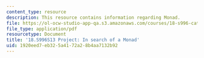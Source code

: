 ```yaml
---
content_type: resource
description: This resource contains information regarding Monad.
file: https://ol-ocw-studio-app-qa.s3.amazonaws.com/courses/18-s996-category-theory-for-scientists-spring-2013/1920eed7eb325a4172a28b4aa7132b92_MIT18_S996S13_Monad.pdf
file_type: application/pdf
resourcetype: Document
title: '18.S996S13 Project: In search of a Monad'
uid: 1920eed7-eb32-5a41-72a2-8b4aa7132b92
---
```

